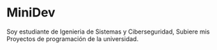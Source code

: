 # MiniDev
Soy estudiante de Igenieria de Sistemas y Ciberseguridad, Subiere mis Proyectos de programación de la universidad. 
